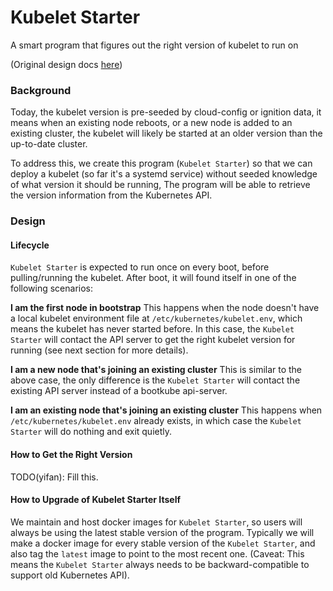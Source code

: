 # Kubelet Starter
A smart program that figures out the right version of kubelet to run on

(Original design docs [here](https://docs.google.com/document/d/1CeDd3ytwnHkFVDjkGBJk1OrFYxquRu4z5sujkK2owMA/edit#))

### Background

Today, the kubelet version is pre-seeded by cloud-config or ignition data, it means when an existing node reboots,
or a new node is added to an existing cluster, the kubelet will likely be started at an older version than the up-to-date cluster.

To address this, we create this program (`Kubelet Starter`) so that we can deploy a kubelet (so far it's a systemd service) without seeded knowledge of what version it should be running,
The program will be able to retrieve the version information from the Kubernetes API.

### Design

#### Lifecycle

`Kubelet Starter` is expected to run once on every boot, before pulling/running the kubelet.
After boot, it will found itself in one of the following scenarios:

**I am the first node in bootstrap**
This happens when the node doesn't have a local kubelet environment file at `/etc/kubernetes/kubelet.env`, which means the kubelet has never started before.
In this case, the `Kubelet Starter` will contact the API server to get the right kubelet version for running (see next section for more details).

**I am a new node that's joining an existing cluster**
This is similar to the above case, the only difference is the `Kubelet Starter` will contact the existing API server instead of a bootkube api-server.

**I am an existing node that's joining an existing cluster**
This happens when `/etc/kubernetes/kubelet.env` already exists, in which case the `Kubelet Starter` will do nothing and exit quietly.

#### How to Get the Right Version

TODO(yifan): Fill this.

#### How to Upgrade of Kubelet Starter Itself

We maintain and host docker images for `Kubelet Starter`, so users will always be using the latest stable version of the program.
Typically we will make a docker image for every stable version of the `Kubelet Starter`, and also tag the `latest` image to point to the most recent one.
(Caveat: This means the `Kubelet Starter` always needs to be backward-compatible to support old Kubernetes API).
